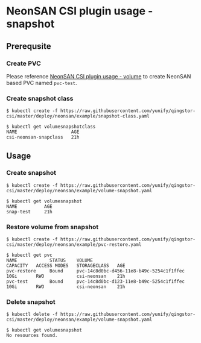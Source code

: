 # NeonSAN CSI plugin usage - snapshot

## Prerequsite
### Create PVC

Please reference [NeonSAN CSI plugin usage - volume](./usage_neonsan_volume.md) to create NeonSAN based PVC named `pvc-test`.

### Create snapshot class

```
$ kubectl create -f https://raw.githubusercontent.com/yunify/qingstor-csi/master/deploy/neonsan/example/snapshot-class.yaml

$ kubectl get volumesnapshotclass
NAME                    AGE
csi-neonsan-snapclass   21h
```

## Usage
### Create snapshot

```
$ kubectl create -f https://raw.githubusercontent.com/yunify/qingstor-csi/master/deploy/neonsan/example/volume-snapshot.yaml

$ kubectl get volumesnapshot
NAME          AGE
snap-test     21h
```

### Restore volume from snapshot

```
$ kubectl create -f https://raw.githubusercontent.com/yunify/qingstor-csi/master/deploy/neonsan/example/pvc-restore.yaml

$ kubectl get pvc
NAME            STATUS    VOLUME                                     CAPACITY   ACCESS MODES   STORAGECLASS   AGE
pvc-restore     Bound     pvc-14c8d0bc-d456-11e8-b49c-5254c1f1ffec   10Gi       RWO            csi-neonsan    21h
pvc-test        Bound     pvc-14c8d0bc-d123-11e8-b49c-5254c1f1ffec   10Gi       RWO            csi-neonsan    21h
```

### Delete snapshot

```
$ kubectl delete -f https://raw.githubusercontent.com/yunify/qingstor-csi/master/deploy/neonsan/example/volume-snapshot.yaml

$ kubectl get volumesnapshot
No resources found.
```
